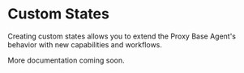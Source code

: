 # Custom States

Creating custom states allows you to extend the Proxy Base Agent's behavior with new capabilities and workflows.

More documentation coming soon.

